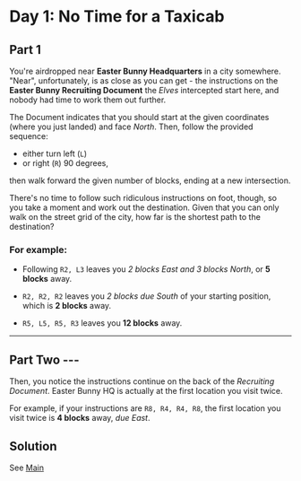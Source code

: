 # Day 1: No Time for a Taxicab

## Part 1

You're airdropped near **Easter Bunny Headquarters** in a city somewhere.
"Near", unfortunately, is as close as you can get - the instructions 
on the **Easter Bunny Recruiting Document** the *Elves* intercepted start here,
and nobody had time to work them out further.

The Document indicates that you should start at the given coordinates (where 
you just landed) and face *North*. Then, follow the provided sequence: 

- either turn left (`L`) 
- or right (`R`) 90 degrees, 

then walk forward the given number of blocks, ending at a new intersection.

There's no time to follow such ridiculous instructions on foot, though, so you
take a moment and work out the destination. Given that you can only walk on the
street grid of the city, how far is the shortest path to the destination?

### For example:

- Following `R2, L3` leaves you *2 blocks East and 3 blocks North*, 
or **5 blocks** away.

- `R2, R2, R2` leaves you *2 blocks due South* of your starting position, 
which is **2 blocks** away.

- `R5, L5, R5, R3` leaves you **12 blocks** away.

---

## Part Two ---

Then, you notice the instructions continue on the back of the 
*Recruiting Document*. Easter Bunny HQ is actually at the first location you
visit twice.

For example, if your instructions are `R8, R4, R4, R8`, the first location you
visit twice is **4 blocks** away, *due East*.

## Solution
See [Main](./Main.hs)
